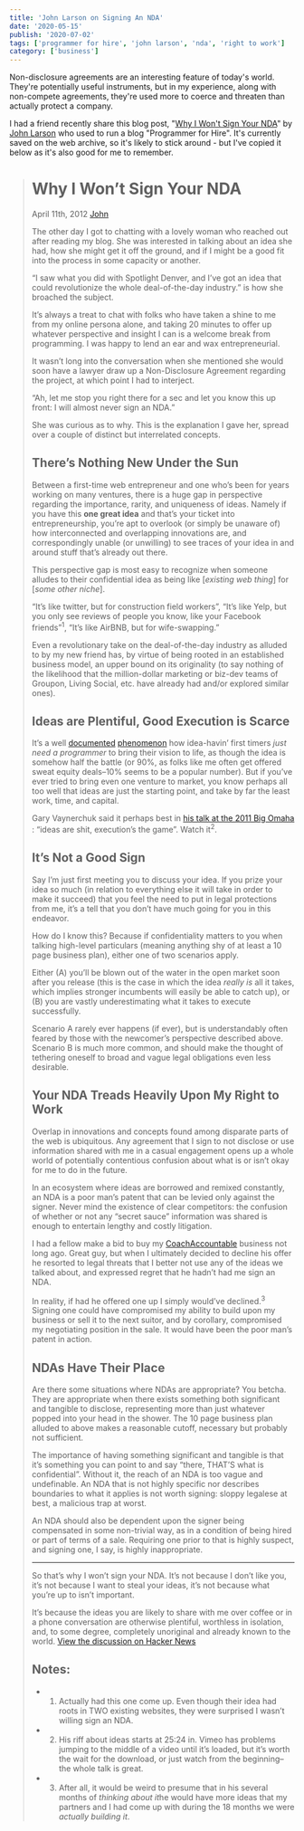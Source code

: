 ```yaml
---
title: 'John Larson on Signing An NDA'
date: '2020-05-15'
publish: '2020-07-02'
tags: ['programmer for hire', 'john larson', 'nda', 'right to work']
category: ['business']
---
```


Non-disclosure agreements are an interesting feature of today's world. They're potentially useful instruments, but in my experience, along with non-compete agreements, they're used more to coerce and threaten than actually protect a company.

I had a friend recently share this blog post, "[Why I Won't Sign Your NDA](https://web.archive.org/web/20180309141253/http://blog.jpl-consulting.com/2012/04/why-i-wont-sign-your-nda/)" by [John Larson](https://web.archive.org/web/20180328023702/http://blog.jpl-consulting.com/about/) who used to run a blog "Programmer for Hire". It's currently saved on the web archive, so it's likely to stick around - but I've copied it below as it's also good for me to remember.

> # Why I Won’t Sign Your NDA
>
> April 11th, 2012
> [John](https://web.archive.org/web/20180309141253/http://blog.jpl-consulting.com/author/admin/)
>
> The other day I got to chatting with a lovely woman who reached out after reading my blog. She was interested in talking about an idea she had, how she might get it off the ground, and if I might be a good fit into the process in some capacity or another.
>
> “I saw what you did with Spotlight Denver, and I’ve got an idea that could revolutionize the whole deal-of-the-day industry.” is how she broached the subject.
>
> It’s always a treat to chat with folks who have taken a shine to me from my online persona alone, and taking 20 minutes to offer up whatever perspective and insight I can is a welcome break from programming. I was happy to lend an ear and wax entrepreneurial.
>
> It wasn’t long into the conversation when she mentioned she would soon have a lawyer draw up a Non-Disclosure Agreement regarding the project, at which point I had to interject.
>
> “Ah, let me stop you right there for a sec and let you know this up front: I will almost never sign an NDA.”
>
> She was curious as to why. This is the explanation I gave her, spread over a couple of distinct but interrelated concepts.
>
> ## There’s Nothing New Under the Sun
>
> Between a first-time web entrepreneur and one who’s been for years working on many ventures, there is a huge gap in perspective regarding the importance, rarity, and uniqueness of ideas. Namely if you have this **one great idea** and that’s your ticket into entrepreneurship, you’re apt to overlook (or simply be unaware of) how interconnected and overlapping innovations are, and correspondingly unable (or unwilling) to see traces of your idea in and around stuff that’s already out there.
>
> This perspective gap is most easy to recognize when someone alludes to their confidential idea as being like [*existing web thing*] for [*some other niche*].
>
> “It’s like twitter, but for construction field workers”, “It’s like Yelp, but you only see reviews of people you know, like your Facebook friends”<sup>1</sup>, “It’s like AirBNB, but for wife-swapping.”
>
> Even a revolutionary take on the deal-of-the-day industry as alluded to by my new friend has, by virtue of being rooted in an established business model, an upper bound on its originality (to say nothing of the likelihood that the million-dollar marketing or biz-dev teams of Groupon, Living Social, etc. have already had and/or explored similar ones).
>
> ## Ideas are Plentiful, Good Execution is Scarce
>
> It’s a well [documented](https://web.archive.org/web/20180309141253/http://thinkopen.ly/post/20095389300/why-you-dont-need-a-programmer) [phenomenon](https://web.archive.org/web/20180309141253/http://www.cs.uni.edu/~wallingf/blog/archives/monthly/2010-12.html#e2010-12-01T15_45_40.htm) how idea-havin’ first timers _just need a programmer_ to bring their vision to life, as though the idea is somehow half the battle (or 90%, as folks like me often get offered sweat equity deals–10% seems to be a popular number). But if you’ve ever tried to bring even one venture to market, you know perhaps all too well that ideas are just the starting point, and take by far the least work, time, and capital.
>
> Gary Vaynerchuk said it perhaps best in [his talk at the 2011 Big Omaha](https://web.archive.org/web/20180309141253/http://www.siliconprairienews.com/2011/07/big-omaha-video-series-gary-vaynerchuk-of-vaynermedia) : “ideas are shit, execution’s the game”. Watch it<sup>2</sup>.
>
> ## It’s Not a Good Sign
>
> Say I’m just first meeting you to discuss your idea. If you prize your idea so much (in relation to everything else it will take in order to make it succeed) that you feel the need to put in legal protections from me, it’s a tell that you don’t have much going for you in this endeavor.
>
> How do I know this? Because if confidentiality matters to you when talking high-level particulars (meaning anything shy of at least a 10 page business plan), either one of two scenarios apply.
>
> Either (A) you’ll be blown out of the water in the open market soon after you release (this is the case in which the idea _really is_ all it takes, which implies stronger incumbents will easily be able to catch up), or (B) you are vastly underestimating what it takes to execute successfully.
>
> Scenario A rarely ever happens (if ever), but is understandably often feared by those with the newcomer’s perspective described above. Scenario B is much more common, and should make the thought of tethering oneself to broad and vague legal obligations even less desirable.
>
> ## Your NDA Treads Heavily Upon My Right to Work
>
> Overlap in innovations and concepts found among disparate parts of the web is ubiquitous. Any agreement that I sign to not disclose or use information shared with me in a casual engagement opens up a whole world of potentially contentious confusion about what is or isn’t okay for me to do in the future.
>
> In an ecosystem where ideas are borrowed and remixed constantly, an NDA is a poor man’s patent that can be levied only against the signer. Never mind the existence of clear competitors: the confusion of whether or not any “secret sauce” information was shared is enough to entertain lengthy and costly litigation.
>
> I had a fellow make a bid to buy my [CoachAccountable](https://web.archive.org/web/20180309141253/http://www.coachaccountable.com/) business not long ago. Great guy, but when I ultimately decided to decline his offer he resorted to legal threats that I better not use any of the ideas we talked about, and expressed regret that he hadn’t had me sign an NDA.
>
> In reality, if had he offered one up I simply would’ve declined.<sup>3</sup> Signing one could have compromised my ability to build upon my business or sell it to the next suitor, and by corollary, compromised my negotiating position in the sale. It would have been the poor man’s patent in action.
>
> ## NDAs Have Their Place
>
> Are there some situations where NDAs are appropriate? You betcha. They are appropriate when there exists something both significant and tangible to disclose, representing more than just whatever popped into your head in the shower. The 10 page business plan alluded to above makes a reasonable cutoff, necessary but probably not sufficient.
>
> The importance of having something significant and tangible is that it’s something you can point to and say “there, THAT’S what is confidential”. Without it, the reach of an NDA is too vague and undefinable. An NDA that is not highly specific nor describes boundaries to what it applies is not worth signing: sloppy legalese at best, a malicious trap at worst.
>
> An NDA should also be dependent upon the signer being compensated in some non-trivial way, as in a condition of being hired or part of terms of a sale. Requiring one prior to that is highly suspect, and signing one, I say, is highly inappropriate.
>
> <hr/>
> So that’s why I won’t sign your NDA.  It’s not because I don’t like you, it’s not because I want to steal your ideas, it’s not because what you’re up to isn’t important.
>
> It’s because the ideas you are likely to share with me over coffee or in a phone conversation are otherwise plentiful, worthless in isolation, and, to some degree, completely unoriginal and already known to the world.
> [View the discussion on Hacker News](https://web.archive.org/web/20180309141253/http://news.ycombinator.com/item?id=3844893)
>
> ## Notes:
>
> -   1. Actually had this one come up. Even though their idea had roots in TWO existing websites, they were surprised I wasn’t willing sign an NDA.
>
> -   2. His riff about ideas starts at 25:24 in. Vimeo has problems jumping to the middle of a video until it’s loaded, but it’s worth the wait for the download, or just watch from the beginning–the whole talk is great.
>
> -   3. After all, it would be weird to presume that in his several months of *thinking about it*he would have more ideas that my partners and I had come up with during the 18 months we were _actually building it_.
